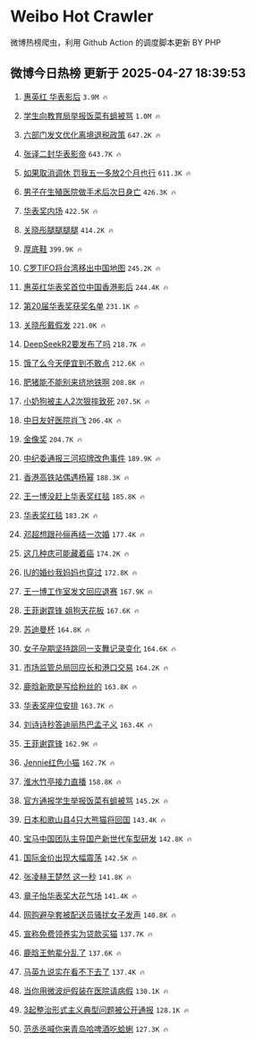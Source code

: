 # Weibo Hot Crawler 



微博热榜爬虫，利用 Github Action 的调度脚本更新 BY PHP 


## 微博今日热榜 更新于 2025-04-27 18:39:53 
1. [惠英红 华表影后](https://s.weibo.com/weibo?q=%E6%83%A0%E8%8B%B1%E7%BA%A2%20%E5%8D%8E%E8%A1%A8%E5%BD%B1%E5%90%8E&t=31&band_rank=1&Refer=top) `3.9M 🔥` 

1. [学生向教育局举报饭菜有蛆被骂](https://s.weibo.com/weibo?q=%23%E5%AD%A6%E7%94%9F%E5%90%91%E6%95%99%E8%82%B2%E5%B1%80%E4%B8%BE%E6%8A%A5%E9%A5%AD%E8%8F%9C%E6%9C%89%E8%9B%86%E8%A2%AB%E9%AA%82%23&t=31&band_rank=2&Refer=top) `1.0M 🔥` 

1. [六部门发文优化离境退税政策](https://s.weibo.com/weibo?q=%23%E5%85%AD%E9%83%A8%E9%97%A8%E5%8F%91%E6%96%87%E4%BC%98%E5%8C%96%E7%A6%BB%E5%A2%83%E9%80%80%E7%A8%8E%E6%94%BF%E7%AD%96%23&t=31&band_rank=3&Refer=top) `647.2K 🔥` 

1. [张译二封华表影帝](https://s.weibo.com/weibo?q=%23%E5%BC%A0%E8%AF%91%E4%BA%8C%E5%B0%81%E5%8D%8E%E8%A1%A8%E5%BD%B1%E5%B8%9D%23&t=31&band_rank=4&Refer=top) `643.7K 🔥` 

1. [如果取消调休 罚我五一多放2个月也行](https://s.weibo.com/weibo?q=%E5%A6%82%E6%9E%9C%E5%8F%96%E6%B6%88%E8%B0%83%E4%BC%91%20%E7%BD%9A%E6%88%91%E4%BA%94%E4%B8%80%E5%A4%9A%E6%94%BE2%E4%B8%AA%E6%9C%88%E4%B9%9F%E8%A1%8C&t=31&band_rank=5&Refer=top) `611.3K 🔥` 

1. [男子在生殖医院做手术后次日身亡](https://s.weibo.com/weibo?q=%23%E7%94%B7%E5%AD%90%E5%9C%A8%E7%94%9F%E6%AE%96%E5%8C%BB%E9%99%A2%E5%81%9A%E6%89%8B%E6%9C%AF%E5%90%8E%E6%AC%A1%E6%97%A5%E8%BA%AB%E4%BA%A1%23&t=31&band_rank=6&Refer=top) `426.3K 🔥` 

1. [华表奖内场](https://s.weibo.com/weibo?q=%E5%8D%8E%E8%A1%A8%E5%A5%96%E5%86%85%E5%9C%BA&t=31&band_rank=7&Refer=top) `422.5K 🔥` 

1. [关晓彤腿腿腿腿](https://s.weibo.com/weibo?q=%23%E5%85%B3%E6%99%93%E5%BD%A4%E8%85%BF%E8%85%BF%E8%85%BF%E8%85%BF%23&t=31&band_rank=8&Refer=top) `414.2K 🔥` 

1. [厚底鞋](https://s.weibo.com/weibo?q=%E5%8E%9A%E5%BA%95%E9%9E%8B&t=31&band_rank=9&Refer=top) `399.9K 🔥` 

1. [C罗TIFO将台湾移出中国地图](https://s.weibo.com/weibo?q=%23C%E7%BD%97TIFO%E5%B0%86%E5%8F%B0%E6%B9%BE%E7%A7%BB%E5%87%BA%E4%B8%AD%E5%9B%BD%E5%9C%B0%E5%9B%BE%23&t=31&band_rank=10&Refer=top) `245.2K 🔥` 

1. [惠英红华表奖首位中国香港影后](https://s.weibo.com/weibo?q=%E6%83%A0%E8%8B%B1%E7%BA%A2%E5%8D%8E%E8%A1%A8%E5%A5%96%E9%A6%96%E4%BD%8D%E4%B8%AD%E5%9B%BD%E9%A6%99%E6%B8%AF%E5%BD%B1%E5%90%8E&t=31&band_rank=11&Refer=top) `244.4K 🔥` 

1. [第20届华表奖获奖名单](https://s.weibo.com/weibo?q=%23%E7%AC%AC20%E5%B1%8A%E5%8D%8E%E8%A1%A8%E5%A5%96%E8%8E%B7%E5%A5%96%E5%90%8D%E5%8D%95%23&t=31&band_rank=12&Refer=top) `231.1K 🔥` 

1. [关晓彤戴假发](https://s.weibo.com/weibo?q=%23%E5%85%B3%E6%99%93%E5%BD%A4%E6%88%B4%E5%81%87%E5%8F%91%23&t=31&band_rank=13&Refer=top) `221.0K 🔥` 

1. [DeepSeekR2要发布了吗](https://s.weibo.com/weibo?q=%23DeepSeekR2%E8%A6%81%E5%8F%91%E5%B8%83%E4%BA%86%E5%90%97%23&t=31&band_rank=14&Refer=top) `218.7K 🔥` 

1. [饿了么今天便宜到不敢点](https://s.weibo.com/weibo?q=%23%E9%A5%BF%E4%BA%86%E4%B9%88%E4%BB%8A%E5%A4%A9%E4%BE%BF%E5%AE%9C%E5%88%B0%E4%B8%8D%E6%95%A2%E7%82%B9%23&t=31&band_rank=15&Refer=top) `212.6K 🔥` 

1. [肥猪能不能别来挤地铁啊](https://s.weibo.com/weibo?q=%E8%82%A5%E7%8C%AA%E8%83%BD%E4%B8%8D%E8%83%BD%E5%88%AB%E6%9D%A5%E6%8C%A4%E5%9C%B0%E9%93%81%E5%95%8A&t=31&band_rank=16&Refer=top) `208.8K 🔥` 

1. [小奶狗被主人2次狠摔致死](https://s.weibo.com/weibo?q=%23%E5%B0%8F%E5%A5%B6%E7%8B%97%E8%A2%AB%E4%B8%BB%E4%BA%BA2%E6%AC%A1%E7%8B%A0%E6%91%94%E8%87%B4%E6%AD%BB%23&t=31&band_rank=17&Refer=top) `207.5K 🔥` 

1. [中日友好医院肖飞](https://s.weibo.com/weibo?q=%23%E4%B8%AD%E6%97%A5%E5%8F%8B%E5%A5%BD%E5%8C%BB%E9%99%A2%E8%82%96%E9%A3%9E%23&t=31&band_rank=18&Refer=top) `206.4K 🔥` 

1. [金像奖](https://s.weibo.com/weibo?q=%E9%87%91%E5%83%8F%E5%A5%96&t=31&band_rank=19&Refer=top) `204.7K 🔥` 

1. [中纪委通报三河招牌改色事件](https://s.weibo.com/weibo?q=%23%E4%B8%AD%E7%BA%AA%E5%A7%94%E9%80%9A%E6%8A%A5%E4%B8%89%E6%B2%B3%E6%8B%9B%E7%89%8C%E6%94%B9%E8%89%B2%E4%BA%8B%E4%BB%B6%23&t=31&band_rank=20&Refer=top) `189.9K 🔥` 

1. [香港高铁站偶遇杨幂](https://s.weibo.com/weibo?q=%23%E9%A6%99%E6%B8%AF%E9%AB%98%E9%93%81%E7%AB%99%E5%81%B6%E9%81%87%E6%9D%A8%E5%B9%82%23&t=31&band_rank=21&Refer=top) `188.3K 🔥` 

1. [王一博没赶上华表奖红毯](https://s.weibo.com/weibo?q=%23%E7%8E%8B%E4%B8%80%E5%8D%9A%E6%B2%A1%E8%B5%B6%E4%B8%8A%E5%8D%8E%E8%A1%A8%E5%A5%96%E7%BA%A2%E6%AF%AF%23&t=31&band_rank=22&Refer=top) `185.8K 🔥` 

1. [华表奖红毯](https://s.weibo.com/weibo?q=%E5%8D%8E%E8%A1%A8%E5%A5%96%E7%BA%A2%E6%AF%AF&t=31&band_rank=23&Refer=top) `183.2K 🔥` 

1. [邓超想跟孙俪再结一次婚](https://s.weibo.com/weibo?q=%E9%82%93%E8%B6%85%E6%83%B3%E8%B7%9F%E5%AD%99%E4%BF%AA%E5%86%8D%E7%BB%93%E4%B8%80%E6%AC%A1%E5%A9%9A&t=31&band_rank=24&Refer=top) `177.4K 🔥` 

1. [这几种痣可能藏着癌](https://s.weibo.com/weibo?q=%23%E8%BF%99%E5%87%A0%E7%A7%8D%E7%97%A3%E5%8F%AF%E8%83%BD%E8%97%8F%E7%9D%80%E7%99%8C%23&t=31&band_rank=25&Refer=top) `174.2K 🔥` 

1. [IU的婚纱我妈妈也穿过](https://s.weibo.com/weibo?q=IU%E7%9A%84%E5%A9%9A%E7%BA%B1%E6%88%91%E5%A6%88%E5%A6%88%E4%B9%9F%E7%A9%BF%E8%BF%87&t=31&band_rank=26&Refer=top) `172.8K 🔥` 

1. [王一博工作室发文回应退赛](https://s.weibo.com/weibo?q=%23%E7%8E%8B%E4%B8%80%E5%8D%9A%E5%B7%A5%E4%BD%9C%E5%AE%A4%E5%8F%91%E6%96%87%E5%9B%9E%E5%BA%94%E9%80%80%E8%B5%9B%23&t=31&band_rank=27&Refer=top) `167.9K 🔥` 

1. [王菲谢霆锋 姐狗天花板](https://s.weibo.com/weibo?q=%E7%8E%8B%E8%8F%B2%E8%B0%A2%E9%9C%86%E9%94%8B%20%E5%A7%90%E7%8B%97%E5%A4%A9%E8%8A%B1%E6%9D%BF&t=31&band_rank=28&Refer=top) `167.6K 🔥` 

1. [苏迪曼杯](https://s.weibo.com/weibo?q=%E8%8B%8F%E8%BF%AA%E6%9B%BC%E6%9D%AF&t=31&band_rank=29&Refer=top) `164.8K 🔥` 

1. [女子孕期坚持跳同一支舞记录变化](https://s.weibo.com/weibo?q=%23%E5%A5%B3%E5%AD%90%E5%AD%95%E6%9C%9F%E5%9D%9A%E6%8C%81%E8%B7%B3%E5%90%8C%E4%B8%80%E6%94%AF%E8%88%9E%E8%AE%B0%E5%BD%95%E5%8F%98%E5%8C%96%23&t=31&band_rank=30&Refer=top) `164.6K 🔥` 

1. [市场监管总局回应长和港口交易](https://s.weibo.com/weibo?q=%23%E5%B8%82%E5%9C%BA%E7%9B%91%E7%AE%A1%E6%80%BB%E5%B1%80%E5%9B%9E%E5%BA%94%E9%95%BF%E5%92%8C%E6%B8%AF%E5%8F%A3%E4%BA%A4%E6%98%93%23&t=31&band_rank=31&Refer=top) `164.2K 🔥` 

1. [鹿晗新歌是写给粉丝的](https://s.weibo.com/weibo?q=%23%E9%B9%BF%E6%99%97%E6%96%B0%E6%AD%8C%E6%98%AF%E5%86%99%E7%BB%99%E7%B2%89%E4%B8%9D%E7%9A%84%23&t=31&band_rank=32&Refer=top) `163.8K 🔥` 

1. [华表奖座位安排](https://s.weibo.com/weibo?q=%23%E5%8D%8E%E8%A1%A8%E5%A5%96%E5%BA%A7%E4%BD%8D%E5%AE%89%E6%8E%92%23&t=31&band_rank=33&Refer=top) `163.7K 🔥` 

1. [刘诗诗秒答迪丽热巴孟子义](https://s.weibo.com/weibo?q=%E5%88%98%E8%AF%97%E8%AF%97%E7%A7%92%E7%AD%94%E8%BF%AA%E4%B8%BD%E7%83%AD%E5%B7%B4%E5%AD%9F%E5%AD%90%E4%B9%89&t=31&band_rank=34&Refer=top) `163.4K 🔥` 

1. [王菲谢霆锋](https://s.weibo.com/weibo?q=%E7%8E%8B%E8%8F%B2%E8%B0%A2%E9%9C%86%E9%94%8B&t=31&band_rank=35&Refer=top) `162.9K 🔥` 

1. [Jennie红色小猫](https://s.weibo.com/weibo?q=%23Jennie%E7%BA%A2%E8%89%B2%E5%B0%8F%E7%8C%AB%23&t=31&band_rank=36&Refer=top) `162.7K 🔥` 

1. [淮水竹亭接力直播](https://s.weibo.com/weibo?q=%23%E6%B7%AE%E6%B0%B4%E7%AB%B9%E4%BA%AD%E6%8E%A5%E5%8A%9B%E7%9B%B4%E6%92%AD%23&t=31&band_rank=37&Refer=top) `158.8K 🔥` 

1. [官方通报学生举报饭菜有蛆被骂](https://s.weibo.com/weibo?q=%23%E5%AE%98%E6%96%B9%E9%80%9A%E6%8A%A5%E5%AD%A6%E7%94%9F%E4%B8%BE%E6%8A%A5%E9%A5%AD%E8%8F%9C%E6%9C%89%E8%9B%86%E8%A2%AB%E9%AA%82%23&t=31&band_rank=38&Refer=top) `145.2K 🔥` 

1. [日本和歌山县4只大熊猫将回国](https://s.weibo.com/weibo?q=%E6%97%A5%E6%9C%AC%E5%92%8C%E6%AD%8C%E5%B1%B1%E5%8E%BF4%E5%8F%AA%E5%A4%A7%E7%86%8A%E7%8C%AB%E5%B0%86%E5%9B%9E%E5%9B%BD&t=31&band_rank=39&Refer=top) `143.4K 🔥` 

1. [宝马中国团队主导国产新世代车型研发](https://s.weibo.com/weibo?q=%23%E5%AE%9D%E9%A9%AC%E4%B8%AD%E5%9B%BD%E5%9B%A2%E9%98%9F%E4%B8%BB%E5%AF%BC%E5%9B%BD%E4%BA%A7%E6%96%B0%E4%B8%96%E4%BB%A3%E8%BD%A6%E5%9E%8B%E7%A0%94%E5%8F%91%23&t=31&band_rank=40&Refer=top) `142.8K 🔥` 

1. [国际金价出现大幅震荡](https://s.weibo.com/weibo?q=%23%E5%9B%BD%E9%99%85%E9%87%91%E4%BB%B7%E5%87%BA%E7%8E%B0%E5%A4%A7%E5%B9%85%E9%9C%87%E8%8D%A1%23&t=31&band_rank=41&Refer=top) `142.5K 🔥` 

1. [张凌赫王楚然 这一秒](https://s.weibo.com/weibo?q=%E5%BC%A0%E5%87%8C%E8%B5%AB%E7%8E%8B%E6%A5%9A%E7%84%B6%20%E8%BF%99%E4%B8%80%E7%A7%92&t=31&band_rank=42&Refer=top) `141.8K 🔥` 

1. [章子怡华表奖大花气场](https://s.weibo.com/weibo?q=%23%E7%AB%A0%E5%AD%90%E6%80%A1%E5%8D%8E%E8%A1%A8%E5%A5%96%E5%A4%A7%E8%8A%B1%E6%B0%94%E5%9C%BA%23&t=31&band_rank=43&Refer=top) `141.4K 🔥` 

1. [网购避孕套被配送员骚扰女子发声](https://s.weibo.com/weibo?q=%23%E7%BD%91%E8%B4%AD%E9%81%BF%E5%AD%95%E5%A5%97%E8%A2%AB%E9%85%8D%E9%80%81%E5%91%98%E9%AA%9A%E6%89%B0%E5%A5%B3%E5%AD%90%E5%8F%91%E5%A3%B0%23&t=31&band_rank=44&Refer=top) `140.8K 🔥` 

1. [宣称免费领养实为贷款买猫](https://s.weibo.com/weibo?q=%23%E5%AE%A3%E7%A7%B0%E5%85%8D%E8%B4%B9%E9%A2%86%E5%85%BB%E5%AE%9E%E4%B8%BA%E8%B4%B7%E6%AC%BE%E4%B9%B0%E7%8C%AB%23&t=31&band_rank=45&Refer=top) `137.7K 🔥` 

1. [鹿晗王勉辈分乱了](https://s.weibo.com/weibo?q=%E9%B9%BF%E6%99%97%E7%8E%8B%E5%8B%89%E8%BE%88%E5%88%86%E4%B9%B1%E4%BA%86&t=31&band_rank=46&Refer=top) `137.6K 🔥` 

1. [马英九说实在看不下去了](https://s.weibo.com/weibo?q=%23%E9%A9%AC%E8%8B%B1%E4%B9%9D%E8%AF%B4%E5%AE%9E%E5%9C%A8%E7%9C%8B%E4%B8%8D%E4%B8%8B%E5%8E%BB%E4%BA%86%23&t=31&band_rank=47&Refer=top) `137.4K 🔥` 

1. [当你用微波炉假装在医院请病假](https://s.weibo.com/weibo?q=%E5%BD%93%E4%BD%A0%E7%94%A8%E5%BE%AE%E6%B3%A2%E7%82%89%E5%81%87%E8%A3%85%E5%9C%A8%E5%8C%BB%E9%99%A2%E8%AF%B7%E7%97%85%E5%81%87&t=31&band_rank=48&Refer=top) `130.1K 🔥` 

1. [3起整治形式主义典型问题被公开通报](https://s.weibo.com/weibo?q=%233%E8%B5%B7%E6%95%B4%E6%B2%BB%E5%BD%A2%E5%BC%8F%E4%B8%BB%E4%B9%89%E5%85%B8%E5%9E%8B%E9%97%AE%E9%A2%98%E8%A2%AB%E5%85%AC%E5%BC%80%E9%80%9A%E6%8A%A5%23&t=31&band_rank=49&Refer=top) `128.1K 🔥` 

1. [范丞丞喊你来青岛哈啤酒吃蛤蜊](https://s.weibo.com/weibo?q=%23%E8%8C%83%E4%B8%9E%E4%B8%9E%E5%96%8A%E4%BD%A0%E6%9D%A5%E9%9D%92%E5%B2%9B%E5%93%88%E5%95%A4%E9%85%92%E5%90%83%E8%9B%A4%E8%9C%8A%23&t=31&band_rank=50&Refer=top) `127.3K 🔥` 

